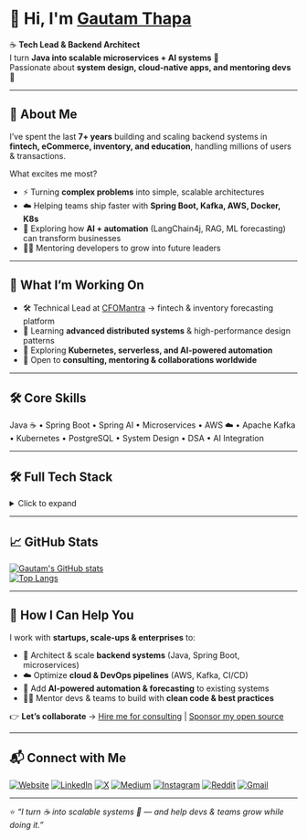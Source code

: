 # 👋 Hi, I'm [Gautam Thapa](https://www.gautamthapa.com)  

☕ **Tech Lead & Backend Architect**  
I turn **Java into scalable microservices + AI systems** 🤖  
Passionate about **system design, cloud-native apps, and mentoring devs** 🚀  

---

## 🌟 About Me  
I’ve spent the last **7+ years** building and scaling backend systems in **fintech, eCommerce, inventory, and education**, handling millions of users & transactions.  

What excites me most?  
- ⚡ Turning **complex problems** into simple, scalable architectures  
- ☁️ Helping teams ship faster with **Spring Boot, Kafka, AWS, Docker, K8s**  
- 🤖 Exploring how **AI + automation** (LangChain4j, RAG, ML forecasting) can transform businesses  
- 👨‍🏫 Mentoring developers to grow into future leaders  

---

## 🚀 What I’m Working On  
- 🛠️ Technical Lead at [CFOMantra](https://www.cfomantra.com) → fintech & inventory forecasting platform  
- 🌱 Learning **advanced distributed systems** & high-performance design patterns  
- 🎯 Exploring **Kubernetes, serverless, and AI-powered automation**  
- 🤝 Open to **consulting, mentoring & collaborations worldwide**  

---

## 🛠️ Core Skills  

Java ☕ • Spring Boot • Spring AI • Microservices • AWS ☁️ • Apache Kafka • Kubernetes • PostgreSQL • System Design • DSA • AI Integration  

---

## 🛠️ Full Tech Stack  
<details>
<summary>Click to expand</summary>

**Languages & Frameworks**  
![Java](https://img.shields.io/badge/Java-007396?logo=java&logoColor=white) 
![Spring Boot](https://img.shields.io/badge/Spring%20Boot-6DB33F?logo=springboot&logoColor=white) 
![Spring Cloud](https://img.shields.io/badge/Spring%20Cloud-6DB33F?logo=spring&logoColor=white) 
![Spring AI](https://img.shields.io/badge/Spring%20AI-6DB33F?logo=spring&logoColor=white) 
![MyBatis](https://img.shields.io/badge/MyBatis-BF0A30?logo=redhat&logoColor=white) 
![JavaScript](https://img.shields.io/badge/JavaScript-F7DF1E?logo=javascript&logoColor=black) 
![TypeScript](https://img.shields.io/badge/TypeScript-3178C6?logo=typescript&logoColor=white) 
![Next.js](https://img.shields.io/badge/Next.js-000000?logo=nextdotjs&logoColor=white) 
![Node.js](https://img.shields.io/badge/Node.js-339933?logo=nodedotjs&logoColor=white)  

**Cloud & DevOps**  
![AWS](https://img.shields.io/badge/AWS-232F3E?logo=amazonaws&logoColor=white) 
![Azure](https://img.shields.io/badge/Azure-0078D4?logo=microsoftazure&logoColor=white) 
![GCP](https://img.shields.io/badge/GCP-4285F4?logo=googlecloud&logoColor=white) 
![Kafka](https://img.shields.io/badge/Apache%20Kafka-231F20?logo=apachekafka&logoColor=white) 
![RabbitMQ](https://img.shields.io/badge/RabbitMQ-FF6600?logo=rabbitmq&logoColor=white) 
![Amazon SQS](https://img.shields.io/badge/Amazon%20SQS-FF4F8B?logo=amazonaws&logoColor=white) 
![Docker](https://img.shields.io/badge/Docker-2496ED?logo=docker&logoColor=white) 
![Kubernetes](https://img.shields.io/badge/Kubernetes-326CE5?logo=kubernetes&logoColor=white) 
![Terraform](https://img.shields.io/badge/Terraform-623CE4?logo=terraform&logoColor=white) 
![GitLab CI](https://img.shields.io/badge/GitLab%20CI-FC6D26?logo=gitlab&logoColor=white) 
![Jenkins](https://img.shields.io/badge/Jenkins-D24939?logo=jenkins&logoColor=white)  

**Databases & Search**  
![MySQL](https://img.shields.io/badge/MySQL-4479A1?logo=mysql&logoColor=white) 
![PostgreSQL](https://img.shields.io/badge/PostgreSQL-336791?logo=postgresql&logoColor=white) 
![MongoDB](https://img.shields.io/badge/MongoDB-47A248?logo=mongodb&logoColor=white) 
![Oracle](https://img.shields.io/badge/Oracle-F80000?logo=oracle&logoColor=white) 
![Firebird](https://img.shields.io/badge/Firebird-CC0000?logo=firefoxbrowser&logoColor=white) 
![Redis](https://img.shields.io/badge/Redis-DC382D?logo=redis&logoColor=white) 
![Elasticsearch](https://img.shields.io/badge/Elasticsearch-005571?logo=elasticsearch&logoColor=white)  

**AI, ML & Analytics**  
![LangChain4j](https://img.shields.io/badge/LangChain4j-1B1B1B?logo=java&logoColor=white) 
![OpenAI](https://img.shields.io/badge/OpenAI-412991?logo=openai&logoColor=white) 
![TensorFlow](https://img.shields.io/badge/TensorFlow-FF6F00?logo=tensorflow&logoColor=white) 
![Pandas](https://img.shields.io/badge/Pandas-150458?logo=pandas&logoColor=white) 
![NumPy](https://img.shields.io/badge/NumPy-013243?logo=numpy&logoColor=white)  

**Other Skills & Practices**  
![Git](https://img.shields.io/badge/Git-F05032?logo=git&logoColor=white) 
![Maven](https://img.shields.io/badge/Maven-C71A36?logo=apachemaven&logoColor=white) 
![DSA](https://img.shields.io/badge/DSA-000000?logo=leetcode&logoColor=yellow) 
![Agile](https://img.shields.io/badge/Agile-2496ED?logo=scrumalliance&logoColor=white) 
![DDD](https://img.shields.io/badge/Domain%20Driven%20Design-0A66C2) 
![System Design](https://img.shields.io/badge/System%20Design-000000)  

</details>

---

## 📈 GitHub Stats  
[![Gautam's GitHub stats](https://github-readme-stats.vercel.app/api?username=gautamthapa&show_icons=true&count_private=true&theme=radical)](https://github.com/anuraghazra/github-readme-stats)  
[![Top Langs](https://github-readme-stats.vercel.app/api/top-langs/?username=gautamthapa&layout=compact&theme=radical)](https://github.com/anuraghazra/github-readme-stats)  

---

## 💼 How I Can Help You  
I work with **startups, scale-ups & enterprises** to:  
- 🚀 Architect & scale **backend systems** (Java, Spring Boot, microservices)  
- ☁️ Optimize **cloud & DevOps pipelines** (AWS, Kafka, CI/CD)  
- 🤖 Add **AI-powered automation & forecasting** to existing systems  
- 👨‍🏫 Mentor devs & teams to build with **clean code & best practices**  

👉 **Let’s collaborate** → [Hire me for consulting](https://www.gautamthapa.com) | [Sponsor my open source](https://github.com/sponsors/gautamthapa)  

---

## 📬 Connect with Me  
[![Website](https://img.shields.io/badge/-gautamthapa.com-000000?logo=about.me&logoColor=white&style=flat)](https://www.gautamthapa.com)
[![LinkedIn](https://img.shields.io/badge/-Gautam%20Thapa-0A66C2?logo=linkedin&logoColor=white&style=flat)](https://www.linkedin.com/in/gautamthapa/)
[![X](https://img.shields.io/badge/-@gautamthapaHQ-1DA1F2?logo=twitter&logoColor=white&style=flat)](https://x.com/gautamthapaHQ)
[![Medium](https://img.shields.io/badge/-@gautam.thapa-12100E?logo=medium&logoColor=white&style=flat)](https://medium.com/@gautam.thapa)
[![Instagram](https://img.shields.io/badge/-@gautamthapaHQ-E4405F?logo=instagram&logoColor=white&style=flat)](https://www.instagram.com/gautamthapaHQ)
[![Reddit](https://img.shields.io/badge/-u%2FgautamthapaHQ-FF4500?logo=reddit&logoColor=white&style=flat)](https://www.reddit.com/user/gautamthapaHQ)
[![Gmail](https://img.shields.io/badge/-gautam.thapa22@gmail.com-D14836?logo=gmail&logoColor=white&style=flat)](mailto:gautam.thapa22@gmail.com)

---

⭐ *“I turn ☕ into scalable systems 🤖 — and help devs & teams grow while doing it.”*
